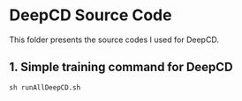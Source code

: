 # DeepCD Source Code

This folder presents the source codes I used for DeepCD.

## 1. Simple training command for DeepCD
```
sh runAllDeepCD.sh
```
